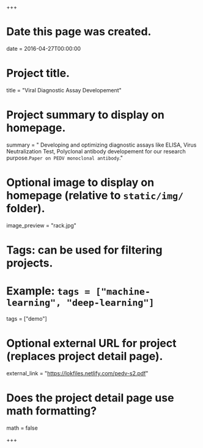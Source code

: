 +++
# Date this page was created.
date = 2016-04-27T00:00:00

# Project title.
title = "Viral Diagnostic Assay Developement"

# Project summary to display on homepage.
summary = " Developing and optimizing diagnostic assays like ELISA, Virus Neutralization Test, Polyclonal antibody developement for our research purpose.`Paper on PEDV monoclonal antibody`."

# Optional image to display on homepage (relative to `static/img/` folder).
image_preview = "rack.jpg"

# Tags: can be used for filtering projects.
# Example: `tags = ["machine-learning", "deep-learning"]`
tags = ["demo"]

# Optional external URL for project (replaces project detail page).
external_link = "https://lokfiles.netlify.com/pedv-s2.pdf"

# Does the project detail page use math formatting?
math = false

+++

